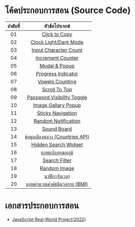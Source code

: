 # โค้ดประกอบการสอน (Source Code)

| ลำดับที่ |                   หัวข้อโปรเจกต์             |
|:----:|:------------------------------------------:|
|   01  | [Click to Copy](https://github.com/kongruksiamza/javascript-projects/tree/main/ClicktoCopy)|
|   02  | [Clock Light/Dark Mode](https://github.com/kongruksiamza/javascript-projects/tree/main/ClockLightDarkMode)|
|   03  | [Input Character Count](https://github.com/kongruksiamza/javascript-projects/tree/main/InputCharacterCount)| 
|   04  | [Increment Counter](https://github.com/kongruksiamza/javascript-projects/tree/main/IncrementCounter)|
|   05  | [Modal & Popup](https://github.com/kongruksiamza/javascript-projects/tree/main/ModalPopup)|
|   06  | [Progress Indicator](https://github.com/kongruksiamza/javascript-projects/tree/main/PageScroll-Indicator)|
|   07  | [Vowels Counting](https://github.com/kongruksiamza/javascript-projects/tree/main/VowelCounting)|
|   08  | [Scroll To Top](https://github.com/kongruksiamza/javascript-projects/tree/main/ScrollToTop)|
|   09  | [Password Visibility Toggle](https://github.com/kongruksiamza/javascript-projects/tree/main/Password-Visibility)|
|   10  | [Image Gallary Popup](https://github.com/kongruksiamza/javascript-projects/tree/main/Image-Gallery-Popup)|
|   11  | [Sticky Navigation](https://github.com/kongruksiamza/javascript-projects/tree/main/Sticky-Navigation)|
|   12  | [Random Notification](https://github.com/kongruksiamza/javascript-projects/tree/main/Random%20Notification)|
|   13  | [Sound Board](https://github.com/kongruksiamza/javascript-projects/tree/main/SoundBoard)|
|   14  | [ข้อมูลเมืองหลวง (Countries API)](https://github.com/kongruksiamza/javascript-projects/tree/main/CountriesAPI)|
|   15  | [Hidden Search Widget](https://github.com/kongruksiamza/javascript-projects/tree/main/Hidden%20Search%20Widget)|
|   16  | [แอพแปลงอุณหภูมิ](https://github.com/kongruksiamza/javascript-projects/tree/main/Temperature-Converter)|
|   17  | [Search Filter](https://github.com/kongruksiamza/javascript-projects/tree/main/Search-Filter)|
|   18  | [Random Image](https://github.com/kongruksiamza/javascript-projects/tree/main/RandomImage-UnsplashAPI)|
|   19  | [นาฬิกาจับเวลา](https://github.com/kongruksiamza/javascript-projects/tree/main/Stopwatch)|
|   20  | [แอพคำนวณค่าดัชนีมวลกาย (BMI)](https://github.com/kongruksiamza/javascript-projects/tree/main/BMI-Calculator)|

# เอกสารประกอบการสอน
- [JavaScript Real-World Project(2022)](https://mega.nz/file/XPQzUSAT#YetqWTMAazzEXUjPrmDFXgSMrOMd3spuPB7venxk-cI)

